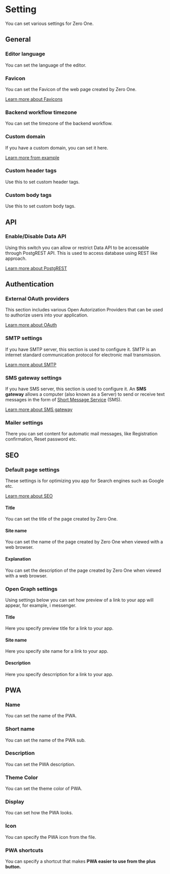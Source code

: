 # Setting

You can set various settings for Zero One.

## General

### Editor language

You can set the language of the editor.

### Favicon

You can set the Favicon of the web page created by Zero One.&#x20;

[Learn more about Favicons](https://developer.mozilla.org/en-US/docs/Glossary/Favicon)

### Backend workflow timezone

You can set the timezone of the backend workflow.

### Custom domain

If you have a custom domain, you can set it here.&#x20;

[Learn more from example](hmu/custom-domain.md)

### Custom header tags

Use this to set custom header tags.

### Custom body tags

Use this to set custom body tags.



## API

### Enable/Disable Data API

Using this switch you can allow or restrict Data API to be accessable through PostgREST API. This is used to access database using REST like approach.&#x20;

[Learn more about PostgREST](https://postgrest.org/en/v9.0/api.html)

## Authentication

### External OAuth providers

This section includes various Open Autorization Providers that can be used to authorize users into your application.&#x20;

[Learn more about OAuth](https://en.wikipedia.org/wiki/OAuth)

### SMTP settings

If you have SMTP server, this section is used to configure it. SMTP is an internet standard communication protocol for electronic mail transmission.&#x20;

[Learn more about SMTP](https://en.wikipedia.org/wiki/Simple\_Mail\_Transfer\_Protocol)

### SMS gateway settings

If you have SMS server, this section is used to configure it. An **SMS gateway** allows a computer (also known as a Server) to send or receive text messages in the form of [Short Message Service](https://en.wikipedia.org/wiki/Short\_Message\_Service) (SMS).

[Learn more about SMS gateway](https://en.wikipedia.org/wiki/SMS\_gateway)

### Mailer settings

There you can set content for automatic mail messages, like Registration confirmation, Reset password etc.&#x20;

## SEO

### Default page settings

These settings is for optimizing you app for Search engines such as Google etc.&#x20;

[Learn more about SEO](https://searchengineland.com/guide/what-is-seo)

#### Title

You can set the title of the page created by Zero One.

#### Site name

You can set the name of the page created by Zero One when viewed with a web browser.

#### Explanation

You can set the description of the page created by Zero One when viewed with a web browser.

### Open Graph settings

Using settings below you can set how preview of a link to your app will appear, for example, i messenger.

#### Title

Here you specify preview title for a link to your app.

#### Site name

Here you specify site name for a link to your app.

#### Description

Here you specify descrription for a link to your app.

## **PWA**

### Name

You can set the name of the PWA.

### Short name

You can set the name of the PWA sub.

### Description

You can set the PWA description.

### Theme Color

You can set the theme color of PWA.

### Display

You can set how the PWA looks.

### Icon

You can specify the PWA icon from the file.

### **PWA shortcuts**

You can specify a shortcut that makes **PWA easier to use from the plus button.**
